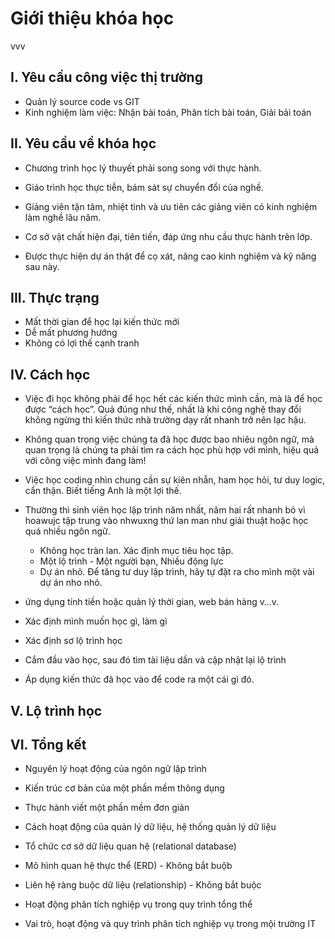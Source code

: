 # Giới thiệu khóa học

vvv

## I. Yêu cầu công việc thị trường

* Quản lý source code vs GIT
* Kinh nghiệm làm việc: Nhận bài toán, Phân tích bài toán, Giải bải toán

## II. Yêu cầu về khóa học

* Chương trình học lý thuyết phải song song với thực hành.

* Giáo trình học thực tiễn, bám sát sự chuyển đổi của nghề.
* Giảng viên tận tâm, nhiệt tình và ưu tiên các giảng viên có kinh nghiệm làm nghề lâu năm.
* Cơ sở vật chất hiện đại, tiên tiến, đáp ứng nhu cầu thực hành trên lớp.
* Được thực hiện dự án thật để cọ xát, nâng cao kinh nghiệm và kỹ năng sau này.

## III. Thực trạng

* Mất thời gian để học lại kiến thức mới
* Dễ mất phương hướng
* Không có lợi thế cạnh tranh

## IV. Cách học

* Việc đi học không phải để học hết các kiến thức mình cần, mà là để học được “cách học”.
Quả đúng như thế, nhất là khi công nghệ thay đổi không ngừng thì kiến thức nhà trường dạy rất nhanh trở nên lạc hậu.

* Không quan trọng việc chúng ta đã học được bao nhiêu ngôn ngữ, mà quan trọng là chúng ta phải tìm ra cách học phù hợp với mình,
    hiệu quả với công việc mình đang làm!
* Việc học coding nhìn chung cần sự kiên nhẫn, ham học hỏi, tư duy logic, cẩn thận. Biết tiếng Anh là một lợi thế.
* Thường thì sinh viên học lập trình năm nhất, năm hai rất nhanh bỏ vì hoawujc tập trung vào nhwuxng thứ lan man như giải
thuật hoặc học quá nhiều ngôn ngữ.
  * Không học tràn lan. Xác định mục tiêu học tập.
  * Một lộ trình - Một người bạn, Nhiều động lực
  * Dự án nhỏ. Để tăng tư duy lập trình, hãy tự đặt ra cho mình một vài dự án nho nhỏ.
* ứng dụng tính tiền hoặc quản lý thời gian, web bán hàng v…v.
* Xác định mình muốn học gì, làm gì
* Xác định sơ lộ trình học
* Cắm đầu vào học, sau đó tìm tài liệu dần và cập nhật lại lộ trình
* Áp dụng kiến thức đã học vào để code ra một cái gì đó.

## V. Lộ trình học

## VI. Tổng kết

* Nguyên lý hoạt động của ngôn ngữ lập trình
* Kiến trúc cơ bản của một phần mềm thông dụng
* Thực hành viết một phần mềm đơn giản

* Cách hoạt động của quản lý dữ liệu, hệ thống quản lý dữ liệu
* Tổ chức cơ sở dữ liệu quan hệ (relational database)
* Mô hình quan hệ thực thể (ERD) - Không bắt buộb
* Liên hệ ràng buộc dữ liệu (relationship) - Không bắt buộc

* Hoạt động phân tích nghiệp vụ trong quy trình tổng thể
* Vai trò, hoạt động và quy trình phân tích nghiệp vụ trong mội trường IT

